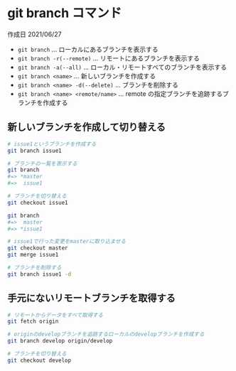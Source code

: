 # git branch コマンド

作成日 2021/06/27

- `git branch` ... ローカルにあるブランチを表示する
- `git branch -r(--remote)` ... リモートにあるブランチを表示する
- `git branch -a(--all)` ... ローカル・リモートすべてのブランチを表示する
- `git branch <name>` ... 新しいブランチを作成する
- `git branch <name> -d(--delete)` ... ブランチを削除する
- `git branch <name> <remote/name>` ... remote の指定ブランチを追跡するブランチを作成する

## 新しいブランチを作成して切り替える

```bash
# issue1というブランチを作成する
git branch issue1

# ブランチの一覧を表示する
git branch
#=> *master
#=>  issue1

# ブランチを切り替える
git checkout issue1

git branch
#=>  master
#=> *issue1

# issue1で行った変更をmasterに取り込ませる
git checkout master
git merge issue1

# ブランチを削除する
git branch issue1 -d
```

## 手元にないリモートブランチを取得する

```bash
# リモートからデータをすべて取得する
git fetch origin

# originのdevelopブランチを追跡するローカルのdevelopブランチを作成する
git branch develop origin/develop

# ブランチを切り替える
git checkout develop
```
